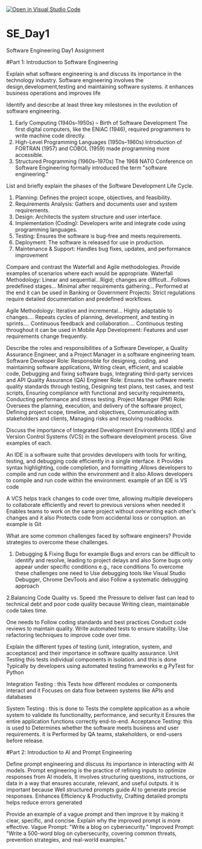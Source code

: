 [![Open in Visual Studio Code](https://classroom.github.com/assets/open-in-vscode-2e0aaae1b6195c2367325f4f02e2d04e9abb55f0b24a779b69b11b9e10269abc.svg)](https://classroom.github.com/online_ide?assignment_repo_id=18367512&assignment_repo_type=AssignmentRepo)
# SE_Day1
Software Engineering Day1 Assignment

#Part 1: Introduction to Software Engineering

Explain what software engineering is and discuss its importance in the technology industry.
Software engineering involves the design,development,testing and maintaining software systems.
it enhances business operations and improves life

Identify and describe at least three key milestones in the evolution of software engineering.
1. Early Computing (1940s–1950s) – Birth of Software Development
The first digital computers, like the ENIAC (1946), required programmers to write machine code directly.
2. High-Level Programming Languages (1950s–1960s)
Introduction of FORTRAN (1957) and COBOL (1959) made programming more accessible.
3. Structured Programming (1960s–1970s)
The 1968 NATO Conference on Software Engineering formally introduced the term "software engineering."

List and briefly explain the phases of the Software Development Life Cycle.
1. Planning: Defines the project scope, objectives, and feasibility.
2. Requirements Analysis: Gathers and documents user and system requirements.
3. Design: Architects the system structure and user interface.
4. Implementation (Coding): Developers write and integrate code using programming languages.
5. Testing: Ensures the software is bug-free and meets requirements.
6. Deployment: The software is released for use in production.
7. Maintenance & Support: Handles bug fixes, updates, and performance improvement

Compare and contrast the Waterfall and Agile methodologies. Provide examples of scenarios where each would be appropriate.
Waterfall Methodology: Linear and sequential...Rigid; changes are difficult...Follows predefined stages... Minimal after requirements gathering... Performed at the end
it can be used in Banking or Government Projects: Strict regulations require detailed documentation and predefined workflows.

Agile Methodology: Iterative and incremental...  	Highly adaptable to changes.... Repeats cycles of planning, development, and testing in sprints.... Continuous feedback and collaboration.... Continuous testing throughout
it can be used in Mobile App Development: Features and user requirements change frequently.

Describe the roles and responsibilities of a Software Developer, a Quality Assurance Engineer, and a Project Manager in a software engineering team.
Software Developer Role: Responsible for designing, coding, and maintaining software applications, Writing clean, efficient, and scalable code, Debugging and fixing software bugs, Integrating third-party services and API
Quality Assurance (QA) Engineer Role: Ensures the software meets quality standards through testing, Designing test plans, test cases, and test scripts, Ensuring compliance with functional and security requirements, Conducting performance and stress testing.
Project Manager (PM) Role: Oversees the planning, execution, and delivery of the software project, Defining project scope, timeline, and objectives, Communicating with stakeholders and clients, Managing risks and resolving roadblocks.

Discuss the importance of Integrated Development Environments (IDEs) and Version Control Systems (VCS) in the software development process. Give examples of each.

An IDE is a software suite that provides developers with tools for writing, testing, and debugging code efficiently in a single interface. it Provides syntax highlighting, code completion, and formatting ,Allows developers to compile and run code within the environment and it also Allows developers to compile and run code within the environment.
example of an IDE is VS code

A VCS helps track changes to code over time, allowing multiple developers to collaborate efficiently and revert to previous versions when needed it Enables teams to work on the same project without overwriting each other's changes and it also Protects code from accidental loss or corruption.
an example is Git

What are some common challenges faced by software engineers? Provide strategies to overcome these challenges.
1. Debugging & Fixing Bugs for example Bugs and errors can be difficult to identify and resolve, leading to project delays and also Some bugs only appear under specific conditions e.g., race conditions
To overcome these challenges one need to Use debugging tools like Visual Studio Debugger, Chrome DevTools and also Follow a systematic debugging approach 

2.Balancing Code Quality vs. Speed :the  Pressure to deliver fast can lead to technical debt and poor code quality because Writing clean, maintainable code takes time.

One needs to Follow coding standards and best practices
 Conduct code reviews to maintain quality.
Write automated tests to ensure stability.
 Use refactoring techniques to improve code over time.

Explain the different types of testing (unit, integration, system, and acceptance) and their importance in software quality assurance.
Unit Testing this tests individual components  in isolation. and this is done Typically by developers using automated testing frameworks e.g PyTest for Python 

Integration Testing : this Tests how different modules or components interact and it Focuses on data flow between systems like APIs and databases

System Testing : this is done to Tests the complete application as a whole system to validate its functionality, performance, and security.it  Ensures the entire application functions correctly end-to-end.
 Acceptance Testing: this is used to Determines whether the software meets business and user requirements. it is Performed by QA teams, stakeholders, or end-users before release.

#Part 2: Introduction to AI and Prompt Engineering


Define prompt engineering and discuss its importance in interacting with AI models.
Prompt engineering is the practice of  refining inputs to optimize responses from AI models, It involves structuring questions, instructions, or data in a way that ensures accurate, relevant, and useful outputs.
it is important because Well structured prompts guide AI to generate precise responses.
Enhances Efficiency & Productivity, Crafting detailed prompts helps reduce errors generated 

Provide an example of a vague prompt and then improve it by making it clear, specific, and concise. Explain why the improved prompt is more effective.
Vague Prompt: "Write a blog on cybersecurity."
Improved Prompt: "Write a 500-word blog on cybersecurity, covering common threats, prevention strategies, and real-world examples."
